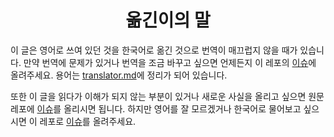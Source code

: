 <h1 align="center">옮긴이의 말</h1>

이 글은 영어로 쓰여 있던 것을 한국어로 옮긴 것으로 번역이 매끄럽지 않을 때가 있습니다.
만약 번역에 문제가 있거나 번역을 조금 바꾸고 싶으면 언제든지 이 레포의 [이슈](https://github.com/buttercrab/wtfpython-ko/issues/new?title=%EB%B2%88%EC%97%AD%EC%9D%84%20%EA%B3%A0%EC%B3%90%EC%A3%BC%EC%84%B8%EC%9A%94.&body=%22~%22%20%EB%8B%A8%EC%9B%90%EC%97%90%EC%84%9C%3A%0A%0A%3E%20~%0A%0A%EB%9D%BC%EA%B3%A0%20%EC%93%B0%EC%97%AC%EC%9E%88%EC%8A%B5%EB%8B%88%EB%8B%A4.%20%EC%9D%B4%EA%B2%83%EC%9D%84%0A%0A%3E%20~%0A%0A%EC%9D%B4%EB%A0%87%EA%B2%8C%20%EA%B3%A0%EC%B3%90%EC%A3%BC%EC%84%B8%EC%9A%94.%0A%0A%28%EC%9D%B4%EC%9C%A0%29)에 올려주세요.
용어는 [translator.md](/translator.md)에 정리가 되어 있습니다.

또한 이 글을 읽다가 이해가 되지 않는 부분이 있거나 새로운 사실을 올리고 싶으면 원문 레포에 [이슈](https://github.com/satwikkansal/wtfpython/issues/new)를 올리시면 됩니다.
하지만 영어를 잘 모르겠거나 한국어로 물어보고 싶으시면 이 레포로 [이슈](https://github.com/buttercrab/wtfpython-ko/issues/new)를 올려주세요.
